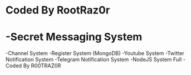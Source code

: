# Coded By RootRaz0r

# -Secret Messaging System 
<span>-Channel System 
-Register System (MongoDB) 
-Youtube System 
-Twitter Notification System 
-Telegram Notification System 
-NodeJS System Full 
-Coded By R00TRAZ0R
